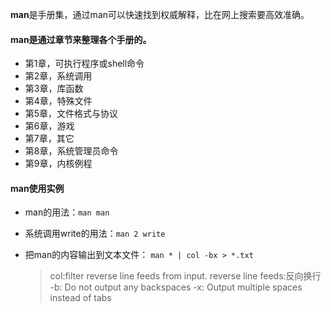 **man**是手册集，通过man可以快速找到权威解释，比在网上搜索要高效准确。

#### man是通过章节来整理各个手册的。

- 第1章，可执行程序或shell命令
- 第2章，系统调用
- 第3章，库函数
- 第4章，特殊文件
- 第5章，文件格式与协议
- 第6章，游戏
- 第7章，其它
- 第8章，系统管理员命令
- 第9章，内核例程

#### man使用实例

- man的用法：`man man`
- 系统调用write的用法：`man 2 write`
- 把man的内容输出到文本文件： `man * | col -bx > *.txt `

  > col:filter reverse line feeds from input.
  > reverse line feeds:反向换行
  > -b: Do not output any backspaces
  > -x: Output multiple spaces instead of tabs

